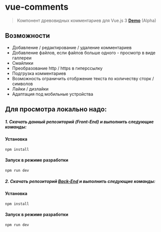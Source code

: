 # vue-comments

> Компонент древовидных комментариев для Vue.js 3  **[Demo](https://vue-comments.herokuapp.com/)** (Alpha)

## Возможности
- Добавление / редактирование / удаление комментариев 
- Добавление файлов, если файлов больше одного - просмотр в виде галлереи
- Смайлики
- Преобразование http / https в гиперссылку
- Подгрузка комментариев
- Возможность ограничить отобржение текста по количеству сторк / символов
- Лайки / дизлайки
- Адаптация под мобильные устройства

## Для просмотра локально надо:

##### 1. Скачать данный репозиторий (Front-End) и выполнить следующие команды:

#### Установка

```
npm install
```

#### Запуск в режиме разработки
```
npm run dev
```



##### 2. Скачать репозиторий [Back-End](https://github.com/EvgeniySaschenko/comments-api-server) и выполнить следующие команды:

#### Установка

```
npm install
```

#### Запуск в режиме разработки
```
npm run dev
```